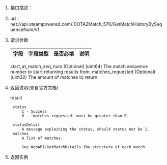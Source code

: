 ##
1.  接口描述：

2. url： net://api.steampowered.com/IDOTA2Match_570/GetMatchHistoryBySequenceNum/v1

3. 请求参数

    | 字段         | 字段类型 | 是否必填 | 说明   |
    | ---------- | ---- | ---- | ---- |


	start_at_match_seq_num (Optional) (uint64)
	    The match sequence number to start returning results from.
	matches_requested (Optional) (uint32)
	    The amount of matches to return.

4. 返回说明(来自官方文档)



	result

	    status
	        1 - Success
	        8 - 'matches_requested' must be greater than 0.
	
	    statusDetail
	        A message explaining the status, should status not be 1.
	    matches
	        A list of matches.
	
	        See WebAPI/GetMatchDetails the structure of each match.


5. 返回实例